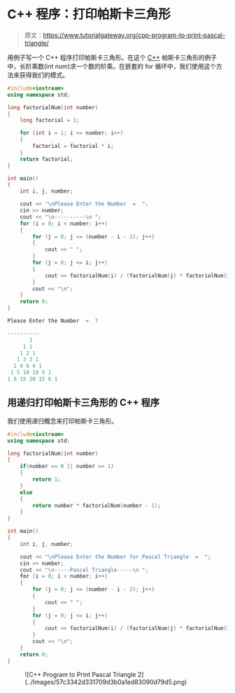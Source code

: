 # C++ 程序：打印帕斯卡三角形

> 原文：<https://www.tutorialgateway.org/cpp-program-to-print-pascal-triangle/>

用例子写一个 C++ 程序打印帕斯卡三角形。在这个 [C++](https://www.tutorialgateway.org/cpp-programs/) 帕斯卡三角形的例子中，长阶乘数(int num)求一个数的阶乘。在嵌套的 for 循环中，我们使用这个方法来获得我们的模式。

```cpp
#include<iostream>
using namespace std;

long factorialNum(int number)
{
	long factorial = 1;

	for (int i = 1; i <= number; i++)
	{
		factorial = factorial * i;
	}
	return factorial;
}

int main()
{
	int i, j, number;

	cout << "\nPlease Enter the Number  =  ";
	cin >> number;	
	cout << "\n----------\n ";
	for (i = 0; i < number; i++)
	{
		for (j = 0; j <= (number - i - 2); j++)
		{
			cout << " ";
		}
		for (j = 0; j <= i; j++)
		{
			cout << factorialNum(i) / (factorialNum(j) * factorialNum(i - j)) << " ";
		} 
		cout << "\n";
	}
 	return 0;
}
```

```cpp
Please Enter the Number  =  7

----------
       1 
     1 1 
    1 2 1 
   1 3 3 1 
  1 4 6 4 1 
 1 5 10 10 5 1 
1 6 15 20 15 6 1 
```

## 用递归打印帕斯卡三角形的 C++ 程序

我们使用递归概念来打印帕斯卡三角形。

```cpp
#include<iostream>
using namespace std;

long factorialNum(int number)
{
	if(number == 0 || number == 1)
	{
		return 1;
	}
	else
	{
		return number * factorialNum(number - 1);
	}
}

int main()
{
	int i, j, number;

	cout << "\nPlease Enter the Number for Pascal Triangle  =  ";
	cin >> number;	
	cout << "\n-----Pascal Triangle-----\n ";
	for (i = 0; i < number; i++)
	{
		for (j = 0; j <= (number - i - 2); j++)
		{
			cout << " ";
		}
		for (j = 0; j <= i; j++)
		{
			cout << factorialNum(i) / (factorialNum(j) * factorialNum(i - j)) << " ";
		} 
		cout << "\n";
	}
 	return 0;
}
```

<figure class="wp-block-image size-large">![C++ Program to Print Pascal Triangle 2](../Images/57c3342d331709d3b0a1ed83090d79d5.png)</figure>